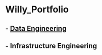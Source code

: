 # Willy_Portfolio

## - [Data Engineering](https://github.com/willyfoadjo/data.git)
## - Infrastructure Engineering

